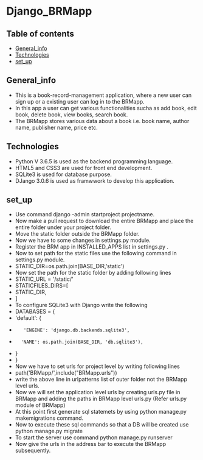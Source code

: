 # Django_BRMapp
## Table of contents
* [General_info](#General_info)
* [Technologies](#Technologies)
* [set_up](#set_up)

## General_info
* This is a book-record-management application, where a new user can sign up or a existing user can log in to the BRMapp.
* In this app a user can get various functionalities sucha as add book, edit book, delete book, view books, search book.
* The BRMapp stores various data about a book i.e. book name, author name, publisher name, price etc.

## Technologies
* Python V 3.6.5  is used as the backend programming language.
* HTML5 and CSS3 are used for front end development.
* SQLite3 is used for database purpose.
* DJango 3.0.6 is used as framwwork to develop this application.

## set_up
* Use command django -admin startproject projectname.
* Now make a pull request to download the entire BRMapp and place the entire folder under your project folder.
* Move the static folder outside the BRMapp folder.
* Now we have to some changes in settings.py module.
* Register the BRM app in INSTALLED_APPS list in settings.py .
* Now to set path for the static files use the following command in settings.py module.
* STATIC_DIR=os.path.join(BASE_DIR,'static')
* Now set the path for the static folder by adding following lines
* STATIC_URL = '/static/'
* STATICFILES_DIRS=[
*   STATIC_DIR,
* ]
* To configure SQLite3 with Django write the following
* DATABASES = {
*    'default': {
*        'ENGINE': 'django.db.backends.sqlite3',
*       'NAME': os.path.join(BASE_DIR, 'db.sqlite3'),
*    }
* }
* Now we have to set urls for project level by writing following lines
* path('BRMapp/',include("BRMapp.urls"))
* write the above line in urlpatterns list of outer folder not the BRMapp level urls.
* Now we will set the application level urls by creating urls.py file in BRMapp and adding the paths in BRMapp level urls.py (Refer urls.py module of BRMapp)
* At this point first generate sql statemets by using python manage.py makemigrations command.
* Now to execute these sql commands so that a DB will be created use python manage.py migrate
* To start the server use command python manage.py runserver
* Now give the urls in the address bar to execute the BRMapp subsequently.

